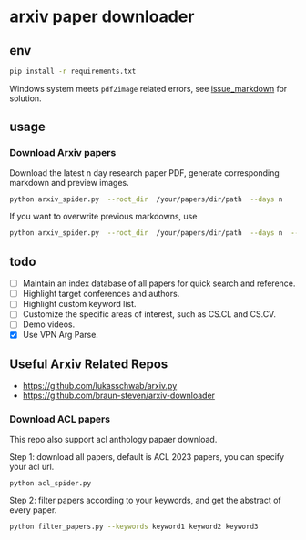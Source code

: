 # arxiv paper downloader


## env
```bash
pip install -r requirements.txt
```

Windows system meets `pdf2image` related errors, see [issue_markdown](./issue_bugs.md) for solution.

## usage

### Download Arxiv papers

Download the latest n day research paper PDF, generate corresponding markdown and preview images.

```bash
python arxiv_spider.py  --root_dir  /your/papers/dir/path  --days n
```

If you want to overwrite previous markdowns, use
```bash
python arxiv_spider.py  --root_dir  /your/papers/dir/path  --days n  --overwrite
```

## todo
- [ ] Maintain an index database of all papers for quick search and reference.
- [ ] Highlight target conferences and authors.
- [ ] Highlight custom keyword list.
- [ ] Customize the specific areas of interest, such as CS.CL and CS.CV.
- [ ] Demo videos.
- [x] Use VPN Arg Parse. 

## Useful Arxiv Related Repos
- https://github.com/lukasschwab/arxiv.py
- https://github.com/braun-steven/arxiv-downloader


### Download ACL papers
This repo also support acl anthology papaer download.

Step 1: download all papers, default is ACL 2023 papers, you can specify your acl url.
```bash
python acl_spider.py
```

Step 2: filter papers according to your keywords, and get the abstract of every paper.
```bash
python filter_papers.py --keywords keyword1 keyword2 keyword3
```